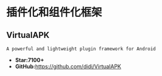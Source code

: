 <!--
 * @Description: 
 * @Author: twp
 * @LastEditors: twp
 * @Date: 2019-05-31 16:22:27
 * @LastEditTime: 2019-05-31 16:26:13
 -->

# 插件化和组件化框架

## VirtualAPK

    A powerful and lightweight plugin framework for Android

* **Star:7100+**
* **GitHub:**<https://github.com/didi/VirtualAPK>